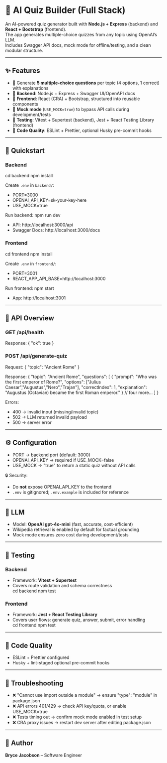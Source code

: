 # 🧠 AI Quiz Builder (Full Stack)

An AI-powered quiz generator built with **Node.js + Express** (backend) and **React + Bootstrap** (frontend).  
The app generates multiple-choice quizzes from any topic using OpenAI’s LLM.  
Includes Swagger API docs, mock mode for offline/testing, and a clean modular structure.

---

## ✨ Features
- 🔹 Generate **5 multiple-choice questions** per topic (4 options, 1 correct) with explanations  
- 🔹 **Backend**: Node.js + Express + Swagger UI/OpenAPI docs  
- 🔹 **Frontend**: React (CRA) + Bootstrap, structured into reusable components  
- 🔹 **Mock mode** (`USE_MOCK=true`) to bypass API calls during development/tests  
- 🔹 **Testing**: Vitest + Supertest (backend), Jest + React Testing Library (frontend)  
- 🔹 **Code Quality**: ESLint + Prettier, optional Husky pre-commit hooks  

---

## 🚀 Quickstart

### Backend
cd backend
npm install

Create `.env` in `backend/`:
- PORT=3000
- OPENAI_API_KEY=sk-your-key-here
- USE_MOCK=true

Run backend:
npm run dev

- API: http://localhost:3000/api  
- Swagger Docs: http://localhost:3000/docs  

### Frontend
cd frontend
npm install

Create `.env` in `frontend/`:
- PORT=3001
- REACT_APP_API_BASE=http://localhost:3000

Run frontend:
npm start

- App: http://localhost:3001

---

## 📡 API Overview

### GET /api/health
Response:
{ "ok": true }

### POST /api/generate-quiz
Request:
{ "topic": "Ancient Rome" }

Response:
{
  "topic": "Ancient Rome",
  "questions": [
    {
      "prompt": "Who was the first emperor of Rome?",
      "options": ["Julius Caesar","Augustus","Nero","Trajan"],
      "correctIndex": 1,
      "explanation": "Augustus (Octavian) became the first Roman emperor."
    }
    // four more...
  ]
}

Errors:
- 400 → invalid input (missing/invalid topic)  
- 502 → LLM returned invalid payload  
- 500 → server error  

---

## ⚙️ Configuration
- PORT → backend port (default: 3000)  
- OPENAI_API_KEY → required if USE_MOCK=false  
- USE_MOCK → "true" to return a static quiz without API calls  

🔒 Security:  
- Do **not** expose OPENAI_API_KEY to the frontend  
- `.env` is gitignored; `.env.example` is included for reference  

---

## 🧠 LLM
- Model: **OpenAI gpt-4o-mini** (fast, accurate, cost-efficient)  
- Wikipedia retrieval is enabled by default for factual grounding  
- Mock mode ensures zero cost during development/tests  

---

## 🧪 Testing

### Backend
- Framework: **Vitest + Supertest**  
- Covers route validation and schema correctness  
cd backend
npm test

### Frontend
- Framework: **Jest + React Testing Library**  
- Covers user flows: generate quiz, answer, submit, error handling  
cd frontend
npm test

---

## 🧹 Code Quality
- ESLint + Prettier configured  
- Husky + lint-staged optional pre-commit hooks  

---

## 🧭 Troubleshooting
- ❌ "Cannot use import outside a module" → ensure "type": "module" in package.json  
- ❌ API errors 401/429 → check API key/quota, or enable USE_MOCK=true  
- ❌ Tests timing out → confirm mock mode enabled in test setup  
- ❌ CRA proxy issues → restart dev server after editing package.json  

---

## 👤 Author
**Bryce Jacobson** – Software Engineer
